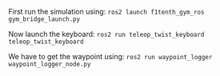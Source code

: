 First run the simulation using:
```ros2 launch f1tenth_gym_ros gym_bridge_launch.py```

Now launch the keyboard:
```ros2 run teleop_twist_keyboard teleop_twist_keyboard ```

We have to get the waypoint using:
```ros2 run waypoint_logger waypoint_logger_node.py```
